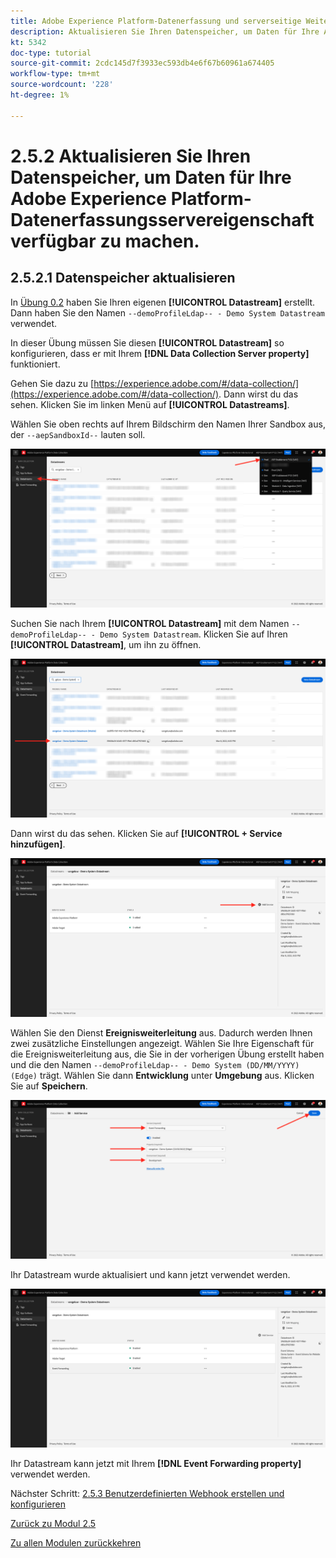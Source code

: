```yaml
---
title: Adobe Experience Platform-Datenerfassung und serverseitige Weiterleitung in Echtzeit - Aktualisieren Sie Ihren Datenspeicher, um Daten für Ihre Adobe Experience Platform-Datenerfassungsservereigenschaft verfügbar zu machen.
description: Aktualisieren Sie Ihren Datenspeicher, um Daten für Ihre Adobe Experience Platform-Datenerfassungsservereigenschaft verfügbar zu machen.
kt: 5342
doc-type: tutorial
source-git-commit: 2cdc145d7f3933ec593db4e6f67b60961a674405
workflow-type: tm+mt
source-wordcount: '228'
ht-degree: 1%

---
```


# 2.5.2 Aktualisieren Sie Ihren Datenspeicher, um Daten für Ihre Adobe Experience Platform-Datenerfassungsservereigenschaft verfügbar zu machen.

## 2.5.2.1 Datenspeicher aktualisieren

In [Übung 0.2](./../../gettingstarted/gettingstarted/ex2.md) haben Sie Ihren eigenen **[!UICONTROL Datastream]** erstellt. Dann haben Sie den Namen `--demoProfileLdap-- - Demo System Datastream` verwendet.

In dieser Übung müssen Sie diesen **[!UICONTROL Datastream]** so konfigurieren, dass er mit Ihrem **[!DNL Data Collection Server property]** funktioniert.

Gehen Sie dazu zu [https://experience.adobe.com/#/data-collection/](https://experience.adobe.com/#/data-collection/). Dann wirst du das sehen. Klicken Sie im linken Menü auf **[!UICONTROL Datastreams]**.

Wählen Sie oben rechts auf Ihrem Bildschirm den Namen Ihrer Sandbox aus, der `--aepSandboxId--` lauten soll.

![Klicken Sie auf das Symbol Edge-Konfiguration im linken Navigationsbereich](./images/edgeconfig1b.png)

Suchen Sie nach Ihrem **[!UICONTROL Datastream]** mit dem Namen `--demoProfileLdap-- - Demo System Datastream`. Klicken Sie auf Ihren **[!UICONTROL Datastream]**, um ihn zu öffnen.

![WebSDK](./images/websdk0.png)

Dann wirst du das sehen. Klicken Sie auf **[!UICONTROL + Service hinzufügen]**.

![WebSDK](./images/websdk3.png)

Wählen Sie den Dienst **Ereignisweiterleitung** aus. Dadurch werden Ihnen zwei zusätzliche Einstellungen angezeigt. Wählen Sie Ihre Eigenschaft für die Ereignisweiterleitung aus, die Sie in der vorherigen Übung erstellt haben und die den Namen `--demoProfileLdap-- - Demo System (DD/MM/YYYY) (Edge)` trägt. Wählen Sie dann **Entwicklung** unter **Umgebung** aus. Klicken Sie auf **Speichern**.

![WebSDK](./images/websdk4.png)

Ihr Datastream wurde aktualisiert und kann jetzt verwendet werden.

![WebSDK](./images/websdk8a.png)

Ihr Datastream kann jetzt mit Ihrem **[!DNL Event Forwarding property]** verwendet werden.

Nächster Schritt: [2.5.3 Benutzerdefinierten Webhook erstellen und konfigurieren](./ex3.md)

[Zurück zu Modul 2.5](./aep-data-collection-ssf.md)

[Zu allen Modulen zurückkehren](./../../../overview.md)
